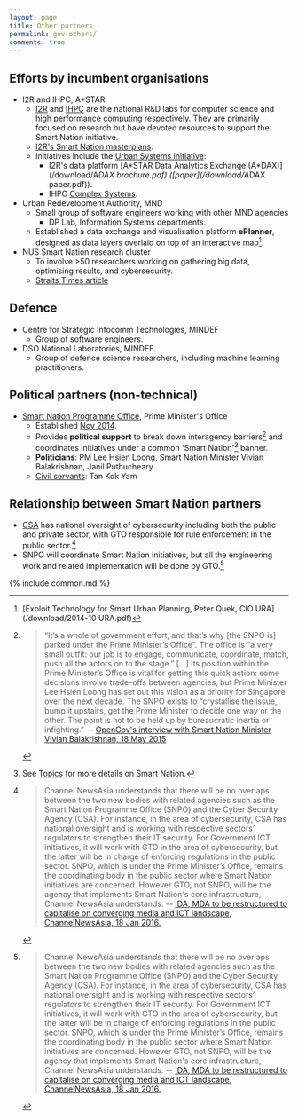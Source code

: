 ```yaml
---
layout: page
title: Other partners
permalink: gov-others/
comments: true
---
```


## Efforts by incumbent organisations

* I2R and IHPC, A*STAR
    * [I2R](http://www.i2r.a-star.edu.sg/) and [IHPC](http://www.ihpc.a-star.edu.sg/) are the national R&D labs for computer science and high performance computing respectively. They are primarily focused on research but have devoted resources to support the Smart Nation initiative.
    * [I2R's Smart Nation masterplans](http://www.i2r.a-star.edu.sg/sites/default/files/online-kit/FINAL%20Astar%20Smart%20Nation_single%20page.pdf).
    * Initiatives include the [Urban Systems Initiative](http://www.i2r.a-star.edu.sg/urban/):
        * I2R's data platform [A\*STAR Data Analytics Exchange (A\*DAX)](/download/A*DAX brochure.pdf) ([paper](/download/A*DAX paper.pdf)).
        * IHPC [Complex Systems](http://www.a-star.edu.sg/ihpc/cxsy).
* Urban Redevelopment Authority, MND
    * Small group of software engineers working with other MND agencies
        * DP Lab, Information Systems departments.
    * Established a data exchange and visualisation platform **ePlanner**, designed as data layers overlaid on top of an interactive map[^1].
* NUS Smart Nation research cluster
    * To involve >50 researchers working on gathering big data, optimising results, and cybersecurity.
    * [Straits Times article](http://www.straitstimes.com/singapore/nus-to-launch-smart-nation-research-cluster)

## Defence

* Centre for Strategic Infocomm Technologies, MINDEF
    * Group of software engineers.
* DSO National Laboratories, MINDEF
    * Group of defence science researchers, including machine learning practitioners.

## Political partners (non-technical)

* [Smart Nation Programme Office](http://www.pmo.gov.sg/smartnation), Prime Minister's Office
    * Established [Nov 2014](https://www.ida.gov.sg/About-Us/Newsroom/Speeches/2014/Transcript-of-prime-minister-lee-hsien-loong-speech-at-smart-nation-launch-on-24-november).
    * Provides **political support** to break down interagency barriers[^4] and coordinates initiatives under a common 'Smart Nation'[^2] banner.
    * **Politicians**: PM Lee Hsien Loong, Smart Nation Minister Vivian Balakrishnan, Janil Puthucheary
    * [Civil servants](http://app.sgdi.gov.sg/listing.asp?agency_subtype=dept&agency_id=0000026757): Tan Kok Yam

[^4]: > “It’s a whole of government effort, and that’s why [the SNPO is] parked under the Prime Minister’s Office”. The office is “a very small outfit: our job is to engage, communicate, coordinate, match, push all the actors on to the stage.”
    [...] Its position within the Prime Minister’s Office is vital for getting this quick action: some decisions involve trade-offs between agencies, but Prime Minister Lee Hsien Loong has set out this vision as a priority for Singapore over the next decade. The SNPO exists to “crystallise the issue, bump it upstairs, get the Prime Minister to decide one way or the other. The point is not to be held up by bureaucratic inertia or infighting.” -- [OpenGov's interview with Smart Nation Minister Vivian Balakrishnan, 18 May 2015](http://www.opengovasia.com/articles/6488-exclusive-interview-singapores-smart-nation-minister)

## Relationship between Smart Nation partners

* [CSA](https://www.csa.gov.sg/) has national oversight of cybersecurity including both the public and private sector, with GTO responsible for rule enforcement in the public sector.[^3]
* SNPO will coordinate Smart Nation initiatives, but all the engineering work and related implementation will be done by GTO.[^3]


[^1]: [Exploit Technology for Smart Urban Planning, Peter Quek, CIO URA](/download/2014-10 URA.pdf)
[^2]: See [Topics](/by-topic/) for more details on Smart Nation.
[^3]: > Channel NewsAsia understands that there will be no overlaps between the two new bodies with related agencies such as the Smart Nation Programme Office (SNPO) and the Cyber Security Agency (CSA).
    For instance, in the area of cybersecurity, CSA has national oversight and is working with respective sectors’ regulators to strengthen their IT security. For Government ICT initiatives, it will work with GTO in the area of cybersecurity, but the latter will be in charge of enforcing regulations in the public sector.
    SNPO, which is under the Prime Minister’s Office, remains the coordinating body in the public sector where Smart Nation initiatives are concerned. However GTO, not SNPO, will be the agency that implements Smart Nation's core infrastructure, Channel NewsAsia understands. -- [IDA, MDA to be restructured to capitalise on converging media and ICT landscape, ChannelNewsAsia, 18 Jan 2016.](http://www.channelnewsasia.com/news/singapore/ida-mda-to-be/2433768.html)

{% include common.md %}
